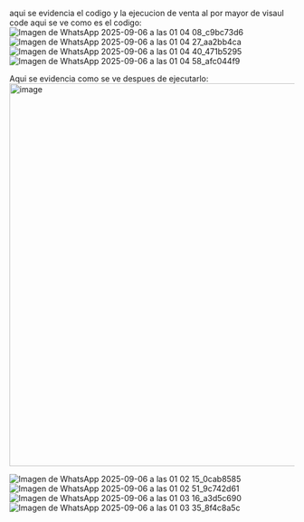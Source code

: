 aqui se evidencia el codigo y la ejecucion de venta al por mayor de visaul code 
aqui se ve como es el codigo: 
![Imagen de WhatsApp 2025-09-06 a las 01 04 08_c9bc73d6](https://github.com/user-attachments/assets/a9a80a53-7d78-4309-9e7a-9ff325d511db)
![Imagen de WhatsApp 2025-09-06 a las 01 04 27_aa2bb4ca](https://github.com/user-attachments/assets/3bf76956-1d3f-4414-a1cb-aec4001f8c41)
![Imagen de WhatsApp 2025-09-06 a las 01 04 40_471b5295](https://github.com/user-attachments/assets/731212a5-8759-4201-b6df-693a64424607)
![Imagen de WhatsApp 2025-09-06 a las 01 04 58_afc044f9](https://github.com/user-attachments/assets/a57d30a7-3c11-4d86-8171-7c63e880c814)

Aqui se evidencia como se ve despues de ejecutarlo: 
<img width="1366" height="677" alt="image" src="https://github.com/user-attachments/assets/f0019196-efda-473f-9cf8-992671f6c37d" />

![Imagen de WhatsApp 2025-09-06 a las 01 02 15_0cab8585](https://github.com/user-attachments/assets/1d6315a2-f520-4648-9682-27177d5e7d93)
![Imagen de WhatsApp 2025-09-06 a las 01 02 51_9c742d61](https://github.com/user-attachments/assets/4afd1f9a-da18-4f62-ada1-54643ed5e1d9)
![Imagen de WhatsApp 2025-09-06 a las 01 03 16_a3d5c690](https://github.com/user-attachments/assets/216e0cf0-7d0c-4603-a6e9-dbad44edbb1c)
![Imagen de WhatsApp 2025-09-06 a las 01 03 35_8f4c8a5c](https://github.com/user-attachments/assets/ff10b826-96c5-46cd-bd7e-415b66f1be38)
